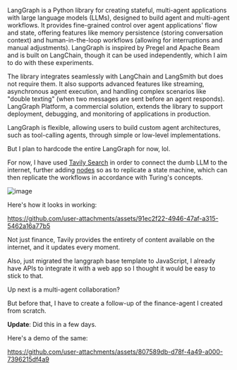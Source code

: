 LangGraph is a Python library for creating stateful, multi-agent applications with large language models (LLMs), designed to build agent and multi-agent workflows. It provides fine-grained control over agent applications' flow and state, offering features like memory persistence (storing conversation context) and human-in-the-loop workflows (allowing for interruptions and manual adjustments). LangGraph is inspired by Pregel and Apache Beam and is built on LangChain, though it can be used independently, which I aim to do with these experiments.

The library integrates seamlessly with LangChain and LangSmith but does not require them. It also supports advanced features like streaming, asynchronous agent execution, and handling complex scenarios like "double texting" (when two messages are sent before an agent responds). LangGraph Platform, a commercial solution, extends the library to support deployment, debugging, and monitoring of applications in production.

LangGraph is flexible, allowing users to build custom agent architectures, such as tool-calling agents, through simple or low-level implementations.

But I plan to hardcode the entire LangGraph for now, lol.

For now, I have used [Tavily Search](https://tavily.com/) in order to connect the dumb LLM to the internet, further adding [nodes](./base/index.js) so as to replicate a state machine, which can then replicate the workflows in accordance with Turing's concepts.

![image](https://github.com/user-attachments/assets/23e30385-d169-4712-8f1a-bea8d371a964)

Here's how it looks in working:

https://github.com/user-attachments/assets/91ec2f22-4946-47af-a315-5462a16a77b5

Not just finance, Tavily provides the entirety of content available on the internet, and it updates every moment.

Also, just migrated the langgraph base template to JavaScript, I already have APIs to integrate it with a web app so I thought it would be easy to stick to that.

Up next is a multi-agent collaboration?

But before that, I have to create a follow-up of the finance-agent I created from scratch.

**Update**: Did this in a few days.

Here's a demo of the same:

https://github.com/user-attachments/assets/807589db-d78f-4a49-a000-7396215df4a9
